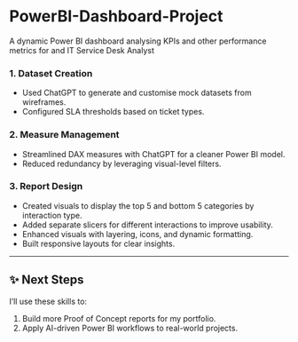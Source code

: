 # PowerBI-Dashboard-Project
A dynamic Power BI dashboard analysing KPIs and other performance metrics for and IT Service Desk Analyst


### 1. Dataset Creation  
- Used ChatGPT to generate and customise mock datasets from wireframes.  
- Configured SLA thresholds based on ticket types.  

### 2. Measure Management  
- Streamlined DAX measures with ChatGPT for a cleaner Power BI model.  
- Reduced redundancy by leveraging visual-level filters.  

### 3. Report Design  
- Created visuals to display the top 5 and bottom 5 categories by interaction type.  
- Added separate slicers for different interactions to improve usability.  
- Enhanced visuals with layering, icons, and dynamic formatting.  
- Built responsive layouts for clear insights.  

---

## ✨ Next Steps  

I’ll use these skills to:  
1. Build more Proof of Concept reports for my portfolio.  
2. Apply AI-driven Power BI workflows to real-world projects.  
